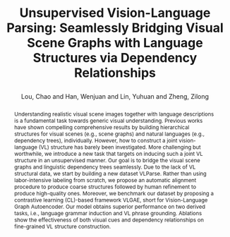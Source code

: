 ---
layout: pub
type: inproceedings
key: vlgae
title: >
    Unsupervised Vision-Language Parsing: Seamlessly Bridging Visual Scene Graphs with Language Structures via Dependency Relationships
author: Lou, Chao and Han, Wenjuan and Lin, Yuhuan and Zheng, Zilong
equalauthor: Lou, Chao and Zheng, Zilong
arxiv: 2203.14260
abbr: CVPR'22
booktitle: Proceedings of the IEEE conference on computer vision and pattern recognition (CVPR)
year: 2022
selected: false
abstract: >
    Understanding realistic visual scene images together with language descriptions is a fundamental task towards generic visual understanding. Previous works have shown compelling comprehensive results by building hierarchical structures for visual scenes (e.g., scene graphs) and natural languages (e.g., dependency trees), individually. However, how to construct a joint vision-language (VL) structure has barely been investigated. More challenging but worthwhile, we introduce a new task that targets on inducing such a joint VL structure in an unsupervised manner. Our goal is to bridge the visual scene graphs and linguistic dependency trees seamlessly. Due to the lack of VL structural data, we start by building a new dataset VLParse. Rather than using labor-intensive labeling from scratch, we propose an automatic alignment procedure to produce coarse structures followed by human refinement to produce high-quality ones. Moreover, we benchmark our dataset by proposing a contrastive learning (CL)-based framework VLGAE, short for Vision-Language Graph Autoencoder. Our model obtains superior performance on two derived tasks, i.e., language grammar induction and VL phrase grounding. Ablations show the effectiveness of both visual cues and dependency relationships on fine-grained VL structure construction.
bibtex: >
    @inproceedings{lou2022unsupervised,
        title={Unsupervised Vision-Language Parsing: Seamlessly Bridging Visual Scene Graphs with Language Structures via Dependency Relationships},
        author={Lou, Chao and Han, Wenjuan and Lin, Yuhuan and Zheng, Zilong},
        journal={Proceedings of the IEEE conference on computer vision and pattern recognition (CVPR)},
        year={2022}
    } 
---